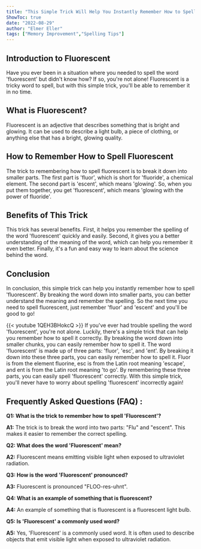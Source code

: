 ```yaml
---
title: "This Simple Trick Will Help You Instantly Remember How to Spell 'Fluorescent'!"
ShowToc: true 
date: "2022-08-29"
author: "Elmer Eller" 
tags: ["Memory Improvement","Spelling Tips"]
---
```

## Introduction to Fluorescent

Have you ever been in a situation where you needed to spell the word 'fluorescent' but didn't know how? If so, you're not alone! Fluorescent is a tricky word to spell, but with this simple trick, you'll be able to remember it in no time.

## What is Fluorescent?

Fluorescent is an adjective that describes something that is bright and glowing. It can be used to describe a light bulb, a piece of clothing, or anything else that has a bright, glowing quality.

## How to Remember How to Spell Fluorescent

The trick to remembering how to spell fluorescent is to break it down into smaller parts. The first part is 'fluor', which is short for 'fluoride', a chemical element. The second part is 'escent', which means 'glowing'. So, when you put them together, you get 'fluorescent', which means 'glowing with the power of fluoride'.

## Benefits of This Trick

This trick has several benefits. First, it helps you remember the spelling of the word 'fluorescent' quickly and easily. Second, it gives you a better understanding of the meaning of the word, which can help you remember it even better. Finally, it's a fun and easy way to learn about the science behind the word.

## Conclusion

In conclusion, this simple trick can help you instantly remember how to spell 'fluorescent'. By breaking the word down into smaller parts, you can better understand the meaning and remember the spelling. So the next time you need to spell fluorescent, just remember 'fluor' and 'escent' and you'll be good to go!

{{< youtube 1QEH3BHokcQ >}} 
If you've ever had trouble spelling the word 'fluorescent', you're not alone. Luckily, there's a simple trick that can help you remember how to spell it correctly. By breaking the word down into smaller chunks, you can easily remember how to spell it. The word 'fluorescent' is made up of three parts: 'fluor', 'esc', and 'ent'. By breaking it down into these three parts, you can easily remember how to spell it. Fluor is from the element fluorine, esc is from the Latin root meaning 'escape', and ent is from the Latin root meaning 'to go'. By remembering these three parts, you can easily spell 'fluorescent' correctly. With this simple trick, you'll never have to worry about spelling 'fluorescent' incorrectly again!

## Frequently Asked Questions (FAQ) :
**Q1: What is the trick to remember how to spell 'Fluorescent'?**

**A1:** The trick is to break the word into two parts: "Flu" and "escent". This makes it easier to remember the correct spelling.

**Q2: What does the word 'Fluorescent' mean?**

**A2:** Fluorescent means emitting visible light when exposed to ultraviolet radiation. 

**Q3: How is the word 'Fluorescent' pronounced?**

**A3:** Fluorescent is pronounced "FLOO-res-uhnt".

**Q4: What is an example of something that is fluorescent?**

**A4:** An example of something that is fluorescent is a fluorescent light bulb. 

**Q5: Is 'Fluorescent' a commonly used word?**

**A5:** Yes, 'Fluorescent' is a commonly used word. It is often used to describe objects that emit visible light when exposed to ultraviolet radiation.





